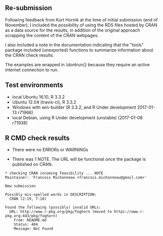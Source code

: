 ## Re-submission

Following feedback from Kurt Hornik at the time of initial submission (end of
November), I included the possibility of using the RDS files hosted by CRAN as a
data source for the results, in addition of the original approach scrapping the
content of the CRAN webpages.

I also included a note in the documentation indicating that the "tools" package
included (unexported) functions to summarize information about the CRAN check
results.

The examples are wrapped in \dontrun{} because they require an active internet
connection to run.

## Test environments

- local Ubuntu 16.10, R 3.3.2
- Ubuntu 12.04 (travis-ci), R 3.3.2
- Windows with win-builder (R 3.3.2, and R Under development 2017-01-13 r71966)
- local Debian, using R Under development (unstable) (2017-01-08 r71938)

## R CMD check results

- There were no ERRORs or WARNINGs

- There was 1 NOTE. The URL will be functional once the package is published on
  CRAN.

```
* checking CRAN incoming feasibility ... NOTE
Maintainer: 'Francois Michonneau <francois.michonneau@gmail.com>'

New submission

Possibly mis-spelled words in DESCRIPTION:
  CRAN (2:19, 7:18)

Found the following (possibly) invalid URLs:
  URL: http://www.r-pkg.org/pkg/foghorn (moved to https://www.r-pkg.org:443/pkg/foghorn)
    From: README.md
    Status: 404
    Message: Not Found
```
